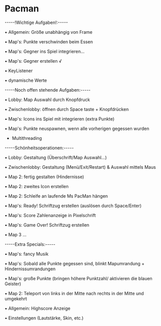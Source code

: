 # Pacman

-----!Wichtige Aufgaben!:-----

• Allgemein: Größe unabhängig von Frame

• Map's: Punkte verschwinden beim Essen

• Map's: Gegner ins Spiel integrieren...

• Map's: Gegner erstellen √

• KeyListener

• dynamische Werte

-----Noch offen stehende Aufgaben:-----

• Lobby: Map Auswahl durch Knopfdruck

• Zwischenlobby: öffnen durch Space taste + Knopfdrücken

• Map's: Icons ins Spiel mit integrieren (extra Punkte)

• Map's: Punkte neuspawnen, wenn alle vorherigen gegessen wurden

* Multithreading

-----Schönheitsoperationen:-----

• Lobby: Gestaltung (Überschrift/Map Auswahl...)

• Zwischenlobby: Gestaltung (Menü/Exit/Restart) & Auswahl mittels Maus

• Map 2: fertig gestalten (Hindernisse)

• Map 2: zweites Icon erstellen

• Map 2: Schleife an laufende Ms PacMan hängen

• Map's: Ready! Schriftzug erstellen (auslösen durch Space/Enter)

• Map's: Score Zahlenanzeige in Pixelschrift

• Map's: Game Over! Schriftzug erstellen

• Map 3 ...

-----Extra Specials:-----

• Map's: fancy Musik

• Map's: Sobald alle Punkte gegessen sind, blinkt Mapumrandung + Hindernissumrandungen

• Map's: große Punkte (bringen höhere Punktzahl/ aktivieren die blauen Geister)

• Map 2: Teleport von links in der Mitte nach rechts in der Mitte und umgekehrt

• Allgemein: Highscore Anzeige

• Einstellungen (Lautstärke, Skin, etc.)
